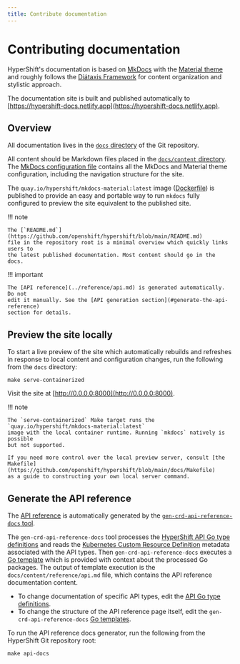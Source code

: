 ```yaml
---
title: Contribute documentation
---
```


# Contributing documentation

HyperShift's documentation is based on [MkDocs](https://www.mkdocs.org) with the
[Material theme](https://squidfunk.github.io) and roughly follows the
[Diátaxis Framework](https://diataxis.fr) for content organization and stylistic
approach.

The documentation site is built and published automatically to [https://hypershift-docs.netlify.app](https://hypershift-docs.netlify.app).

## Overview

All documentation lives in the [`docs` directory](https://github.com/openshift/hypershift/tree/main/docs) of the Git repository.

All content should be Markdown files placed in the [`docs/content` directory](https://github.com/openshift/hypershift/tree/main/docs/content).
The [MkDocs configuration file](https://github.com/openshift/hypershift/blob/main/docs/mkdocs.yml)
contains all the MkDocs and Material theme configuration, including the navigation
structure for the site.

The `quay.io/hypershift/mkdocs-material:latest` image ([Dockerfile](https://github.com/openshift/hypershift/blob/main/docs/Dockerfile))
is published to provide an easy and portable way to run `mkdocs` fully configured
to preview the site equivalent to the published site.

!!! note

    The [`README.md`](https://github.com/openshift/hypershift/blob/main/README.md)
    file in the repository root is a minimal overview which quickly links users to
    the latest published documentation. Most content should go in the docs.

!!! important

    The [API reference](../reference/api.md) is generated automatically. Do not
    edit it manually. See the [API generation section](#generate-the-api-reference)
    section for details.

## Preview the site locally

To start a live preview of the site which automatically rebuilds and refreshes in
response to local content and configuration changes, run the following from the
`docs` directory:

```shell
make serve-containerized
```

Visit the site at [http://0.0.0.0:8000](http://0.0.0.0:8000).

!!! note

    The `serve-containerized` Make target runs the `quay.io/hypershift/mkdocs-material:latest`
    image with the local container runtime. Running `mkdocs` natively is possible
    but not supported.

    If you need more control over the local preview server, consult [the Makefile](https://github.com/openshift/hypershift/blob/main/docs/Makefile)
    as a guide to constructing your own local server command.

## Generate the API reference

The [API reference](../reference/api.md) is automatically generated by the
[`gen-crd-api-reference-docs` tool](https://github.com/ahmetb/gen-crd-api-reference-docs).

The `gen-crd-api-reference-docs` tool processes the [HyperShift API Go type
definitions](https://github.com/openshift/hypershift/tree/main/api) and reads the
[Kubernetes Custom Resource Definition](https://kubernetes.io/docs/concepts/extend-kubernetes/api-extension/custom-resources/)
metadata associated with the API types. Then `gen-crd-api-reference-docs` executes
a [Go template](https://github.com/openshift/hypershift/blob/main/docs/api-doc-gen/templates/pkg.tpl)
which is provided with context about the processed Go packages. The output of
template execution is the `docs/content/reference/api.md` file, which contains the
API reference documentation content.

- To change documentation of specific API types, edit the [API Go type definitions](https://github.com/openshift/hypershift/tree/main/api).
- To change the structure of the API reference page itself, edit the `gen-crd-api-reference-docs`
  [Go templates](https://github.com/openshift/hypershift/blob/main/docs/api-doc-gen/templates).

To run the API reference docs generator, run the following from the HyperShift
Git repository root:

```shell
make api-docs
```

